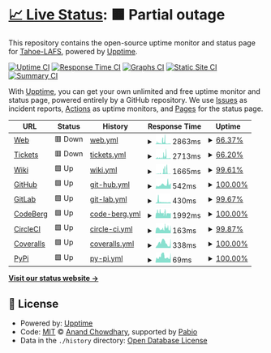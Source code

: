 # [📈 Live Status](https://tahoe-lafs.github.io/infrastructure-upptime): <!--live status--> **🟧 Partial outage**

This repository contains the open-source uptime monitor and status page for [Tahoe-LAFS](https://tahoe-lafs.org/), powered by [Upptime](https://github.com/upptime/upptime).

[![Uptime CI](https://github.com/tahoe-lafs/infrastructure-upptime/workflows/Uptime%20CI/badge.svg)](https://github.com/tahoe-lafs/infrastructure-upptime/actions?query=workflow%3A%22Uptime+CI%22)
[![Response Time CI](https://github.com/tahoe-lafs/infrastructure-upptime/workflows/Response%20Time%20CI/badge.svg)](https://github.com/tahoe-lafs/infrastructure-upptime/actions?query=workflow%3A%22Response+Time+CI%22)
[![Graphs CI](https://github.com/tahoe-lafs/infrastructure-upptime/workflows/Graphs%20CI/badge.svg)](https://github.com/tahoe-lafs/infrastructure-upptime/actions?query=workflow%3A%22Graphs+CI%22)
[![Static Site CI](https://github.com/tahoe-lafs/infrastructure-upptime/workflows/Static%20Site%20CI/badge.svg)](https://github.com/tahoe-lafs/infrastructure-upptime/actions?query=workflow%3A%22Static+Site+CI%22)
[![Summary CI](https://github.com/tahoe-lafs/infrastructure-upptime/workflows/Summary%20CI/badge.svg)](https://github.com/tahoe-lafs/infrastructure-upptime/actions?query=workflow%3A%22Summary+CI%22)

With [Upptime](https://upptime.js.org), you can get your own unlimited and free uptime monitor and status page, powered entirely by a GitHub repository. We use [Issues](https://github.com/tahoe-lafs/infrastructure-upptime/issues) as incident reports, [Actions](https://github.com/tahoe-lafs/infrastructure-upptime/actions) as uptime monitors, and [Pages](https://tahoe-lafs.github.io//infrastructure-upptime) for the status page.

<!--start: status pages-->
<!-- This summary is generated by Upptime (https://github.com/upptime/upptime) -->
<!-- Do not edit this manually, your changes will be overwritten -->
<!-- prettier-ignore -->
| URL | Status | History | Response Time | Uptime |
| --- | ------ | ------- | ------------- | ------ |
| <img alt="" src="https://icons.duckduckgo.com/ip3/www.tahoe-lafs.org.ico" height="13"> [Web](https://www.tahoe-lafs.org/) | 🟥 Down | [web.yml](https://github.com/tahoe-lafs/infrastructure-upptime/commits/HEAD/history/web.yml) | <details><summary><img alt="Response time graph" src="./graphs/web/response-time-week.png" height="20"> 2863ms</summary><br><a href="https://Tahoe-LAFS.github.io/infrastructure-upptime/history/web"><img alt="Response time 5851" src="https://img.shields.io/endpoint?url=https%3A%2F%2Fraw.githubusercontent.com%2Ftahoe-lafs%2Finfrastructure-upptime%2FHEAD%2Fapi%2Fweb%2Fresponse-time.json"></a><br><a href="https://Tahoe-LAFS.github.io/infrastructure-upptime/history/web"><img alt="24-hour response time 1468" src="https://img.shields.io/endpoint?url=https%3A%2F%2Fraw.githubusercontent.com%2Ftahoe-lafs%2Finfrastructure-upptime%2FHEAD%2Fapi%2Fweb%2Fresponse-time-day.json"></a><br><a href="https://Tahoe-LAFS.github.io/infrastructure-upptime/history/web"><img alt="7-day response time 2863" src="https://img.shields.io/endpoint?url=https%3A%2F%2Fraw.githubusercontent.com%2Ftahoe-lafs%2Finfrastructure-upptime%2FHEAD%2Fapi%2Fweb%2Fresponse-time-week.json"></a><br><a href="https://Tahoe-LAFS.github.io/infrastructure-upptime/history/web"><img alt="30-day response time 7509" src="https://img.shields.io/endpoint?url=https%3A%2F%2Fraw.githubusercontent.com%2Ftahoe-lafs%2Finfrastructure-upptime%2FHEAD%2Fapi%2Fweb%2Fresponse-time-month.json"></a><br><a href="https://Tahoe-LAFS.github.io/infrastructure-upptime/history/web"><img alt="1-year response time 5851" src="https://img.shields.io/endpoint?url=https%3A%2F%2Fraw.githubusercontent.com%2Ftahoe-lafs%2Finfrastructure-upptime%2FHEAD%2Fapi%2Fweb%2Fresponse-time-year.json"></a></details> | <details><summary><a href="https://Tahoe-LAFS.github.io/infrastructure-upptime/history/web">66.37%</a></summary><a href="https://Tahoe-LAFS.github.io/infrastructure-upptime/history/web"><img alt="All-time uptime 81.50%" src="https://img.shields.io/endpoint?url=https%3A%2F%2Fraw.githubusercontent.com%2Ftahoe-lafs%2Finfrastructure-upptime%2FHEAD%2Fapi%2Fweb%2Fuptime.json"></a><br><a href="https://Tahoe-LAFS.github.io/infrastructure-upptime/history/web"><img alt="24-hour uptime 22.76%" src="https://img.shields.io/endpoint?url=https%3A%2F%2Fraw.githubusercontent.com%2Ftahoe-lafs%2Finfrastructure-upptime%2FHEAD%2Fapi%2Fweb%2Fuptime-day.json"></a><br><a href="https://Tahoe-LAFS.github.io/infrastructure-upptime/history/web"><img alt="7-day uptime 66.37%" src="https://img.shields.io/endpoint?url=https%3A%2F%2Fraw.githubusercontent.com%2Ftahoe-lafs%2Finfrastructure-upptime%2FHEAD%2Fapi%2Fweb%2Fuptime-week.json"></a><br><a href="https://Tahoe-LAFS.github.io/infrastructure-upptime/history/web"><img alt="30-day uptime 66.06%" src="https://img.shields.io/endpoint?url=https%3A%2F%2Fraw.githubusercontent.com%2Ftahoe-lafs%2Finfrastructure-upptime%2FHEAD%2Fapi%2Fweb%2Fuptime-month.json"></a><br><a href="https://Tahoe-LAFS.github.io/infrastructure-upptime/history/web"><img alt="1-year uptime 81.50%" src="https://img.shields.io/endpoint?url=https%3A%2F%2Fraw.githubusercontent.com%2Ftahoe-lafs%2Finfrastructure-upptime%2FHEAD%2Fapi%2Fweb%2Fuptime-year.json"></a></details>
| <img alt="" src="https://icons.duckduckgo.com/ip3/tahoe-lafs.org.ico" height="13"> [Tickets](https://tahoe-lafs.org/trac/tahoe-lafs/query) | 🟥 Down | [tickets.yml](https://github.com/tahoe-lafs/infrastructure-upptime/commits/HEAD/history/tickets.yml) | <details><summary><img alt="Response time graph" src="./graphs/tickets/response-time-week.png" height="20"> 2713ms</summary><br><a href="https://Tahoe-LAFS.github.io/infrastructure-upptime/history/tickets"><img alt="Response time 6231" src="https://img.shields.io/endpoint?url=https%3A%2F%2Fraw.githubusercontent.com%2Ftahoe-lafs%2Finfrastructure-upptime%2FHEAD%2Fapi%2Ftickets%2Fresponse-time.json"></a><br><a href="https://Tahoe-LAFS.github.io/infrastructure-upptime/history/tickets"><img alt="24-hour response time 1518" src="https://img.shields.io/endpoint?url=https%3A%2F%2Fraw.githubusercontent.com%2Ftahoe-lafs%2Finfrastructure-upptime%2FHEAD%2Fapi%2Ftickets%2Fresponse-time-day.json"></a><br><a href="https://Tahoe-LAFS.github.io/infrastructure-upptime/history/tickets"><img alt="7-day response time 2713" src="https://img.shields.io/endpoint?url=https%3A%2F%2Fraw.githubusercontent.com%2Ftahoe-lafs%2Finfrastructure-upptime%2FHEAD%2Fapi%2Ftickets%2Fresponse-time-week.json"></a><br><a href="https://Tahoe-LAFS.github.io/infrastructure-upptime/history/tickets"><img alt="30-day response time 7964" src="https://img.shields.io/endpoint?url=https%3A%2F%2Fraw.githubusercontent.com%2Ftahoe-lafs%2Finfrastructure-upptime%2FHEAD%2Fapi%2Ftickets%2Fresponse-time-month.json"></a><br><a href="https://Tahoe-LAFS.github.io/infrastructure-upptime/history/tickets"><img alt="1-year response time 6231" src="https://img.shields.io/endpoint?url=https%3A%2F%2Fraw.githubusercontent.com%2Ftahoe-lafs%2Finfrastructure-upptime%2FHEAD%2Fapi%2Ftickets%2Fresponse-time-year.json"></a></details> | <details><summary><a href="https://Tahoe-LAFS.github.io/infrastructure-upptime/history/tickets">66.20%</a></summary><a href="https://Tahoe-LAFS.github.io/infrastructure-upptime/history/tickets"><img alt="All-time uptime 81.36%" src="https://img.shields.io/endpoint?url=https%3A%2F%2Fraw.githubusercontent.com%2Ftahoe-lafs%2Finfrastructure-upptime%2FHEAD%2Fapi%2Ftickets%2Fuptime.json"></a><br><a href="https://Tahoe-LAFS.github.io/infrastructure-upptime/history/tickets"><img alt="24-hour uptime 21.46%" src="https://img.shields.io/endpoint?url=https%3A%2F%2Fraw.githubusercontent.com%2Ftahoe-lafs%2Finfrastructure-upptime%2FHEAD%2Fapi%2Ftickets%2Fuptime-day.json"></a><br><a href="https://Tahoe-LAFS.github.io/infrastructure-upptime/history/tickets"><img alt="7-day uptime 66.20%" src="https://img.shields.io/endpoint?url=https%3A%2F%2Fraw.githubusercontent.com%2Ftahoe-lafs%2Finfrastructure-upptime%2FHEAD%2Fapi%2Ftickets%2Fuptime-week.json"></a><br><a href="https://Tahoe-LAFS.github.io/infrastructure-upptime/history/tickets"><img alt="30-day uptime 65.84%" src="https://img.shields.io/endpoint?url=https%3A%2F%2Fraw.githubusercontent.com%2Ftahoe-lafs%2Finfrastructure-upptime%2FHEAD%2Fapi%2Ftickets%2Fuptime-month.json"></a><br><a href="https://Tahoe-LAFS.github.io/infrastructure-upptime/history/tickets"><img alt="1-year uptime 81.36%" src="https://img.shields.io/endpoint?url=https%3A%2F%2Fraw.githubusercontent.com%2Ftahoe-lafs%2Finfrastructure-upptime%2FHEAD%2Fapi%2Ftickets%2Fuptime-year.json"></a></details>
| <img alt="" src="https://icons.duckduckgo.com/ip3/tahoe-lafs.org.ico" height="13"> [Wiki](https://tahoe-lafs.org/trac/tahoe-lafs/wiki) | 🟩 Up | [wiki.yml](https://github.com/tahoe-lafs/infrastructure-upptime/commits/HEAD/history/wiki.yml) | <details><summary><img alt="Response time graph" src="./graphs/wiki/response-time-week.png" height="20"> 1665ms</summary><br><a href="https://Tahoe-LAFS.github.io/infrastructure-upptime/history/wiki"><img alt="Response time 5202" src="https://img.shields.io/endpoint?url=https%3A%2F%2Fraw.githubusercontent.com%2Ftahoe-lafs%2Finfrastructure-upptime%2FHEAD%2Fapi%2Fwiki%2Fresponse-time.json"></a><br><a href="https://Tahoe-LAFS.github.io/infrastructure-upptime/history/wiki"><img alt="24-hour response time 662" src="https://img.shields.io/endpoint?url=https%3A%2F%2Fraw.githubusercontent.com%2Ftahoe-lafs%2Finfrastructure-upptime%2FHEAD%2Fapi%2Fwiki%2Fresponse-time-day.json"></a><br><a href="https://Tahoe-LAFS.github.io/infrastructure-upptime/history/wiki"><img alt="7-day response time 1665" src="https://img.shields.io/endpoint?url=https%3A%2F%2Fraw.githubusercontent.com%2Ftahoe-lafs%2Finfrastructure-upptime%2FHEAD%2Fapi%2Fwiki%2Fresponse-time-week.json"></a><br><a href="https://Tahoe-LAFS.github.io/infrastructure-upptime/history/wiki"><img alt="30-day response time 6051" src="https://img.shields.io/endpoint?url=https%3A%2F%2Fraw.githubusercontent.com%2Ftahoe-lafs%2Finfrastructure-upptime%2FHEAD%2Fapi%2Fwiki%2Fresponse-time-month.json"></a><br><a href="https://Tahoe-LAFS.github.io/infrastructure-upptime/history/wiki"><img alt="1-year response time 5202" src="https://img.shields.io/endpoint?url=https%3A%2F%2Fraw.githubusercontent.com%2Ftahoe-lafs%2Finfrastructure-upptime%2FHEAD%2Fapi%2Fwiki%2Fresponse-time-year.json"></a></details> | <details><summary><a href="https://Tahoe-LAFS.github.io/infrastructure-upptime/history/wiki">99.61%</a></summary><a href="https://Tahoe-LAFS.github.io/infrastructure-upptime/history/wiki"><img alt="All-time uptime 99.40%" src="https://img.shields.io/endpoint?url=https%3A%2F%2Fraw.githubusercontent.com%2Ftahoe-lafs%2Finfrastructure-upptime%2FHEAD%2Fapi%2Fwiki%2Fuptime.json"></a><br><a href="https://Tahoe-LAFS.github.io/infrastructure-upptime/history/wiki"><img alt="24-hour uptime 99.43%" src="https://img.shields.io/endpoint?url=https%3A%2F%2Fraw.githubusercontent.com%2Ftahoe-lafs%2Finfrastructure-upptime%2FHEAD%2Fapi%2Fwiki%2Fuptime-day.json"></a><br><a href="https://Tahoe-LAFS.github.io/infrastructure-upptime/history/wiki"><img alt="7-day uptime 99.61%" src="https://img.shields.io/endpoint?url=https%3A%2F%2Fraw.githubusercontent.com%2Ftahoe-lafs%2Finfrastructure-upptime%2FHEAD%2Fapi%2Fwiki%2Fuptime-week.json"></a><br><a href="https://Tahoe-LAFS.github.io/infrastructure-upptime/history/wiki"><img alt="30-day uptime 98.57%" src="https://img.shields.io/endpoint?url=https%3A%2F%2Fraw.githubusercontent.com%2Ftahoe-lafs%2Finfrastructure-upptime%2FHEAD%2Fapi%2Fwiki%2Fuptime-month.json"></a><br><a href="https://Tahoe-LAFS.github.io/infrastructure-upptime/history/wiki"><img alt="1-year uptime 99.40%" src="https://img.shields.io/endpoint?url=https%3A%2F%2Fraw.githubusercontent.com%2Ftahoe-lafs%2Finfrastructure-upptime%2FHEAD%2Fapi%2Fwiki%2Fuptime-year.json"></a></details>
| <img alt="" src="https://icons.duckduckgo.com/ip3/github.com.ico" height="13"> [GitHub](https://github.com/tahoe-lafs) | 🟩 Up | [git-hub.yml](https://github.com/tahoe-lafs/infrastructure-upptime/commits/HEAD/history/git-hub.yml) | <details><summary><img alt="Response time graph" src="./graphs/git-hub/response-time-week.png" height="20"> 542ms</summary><br><a href="https://Tahoe-LAFS.github.io/infrastructure-upptime/history/git-hub"><img alt="Response time 590" src="https://img.shields.io/endpoint?url=https%3A%2F%2Fraw.githubusercontent.com%2Ftahoe-lafs%2Finfrastructure-upptime%2FHEAD%2Fapi%2Fgit-hub%2Fresponse-time.json"></a><br><a href="https://Tahoe-LAFS.github.io/infrastructure-upptime/history/git-hub"><img alt="24-hour response time 667" src="https://img.shields.io/endpoint?url=https%3A%2F%2Fraw.githubusercontent.com%2Ftahoe-lafs%2Finfrastructure-upptime%2FHEAD%2Fapi%2Fgit-hub%2Fresponse-time-day.json"></a><br><a href="https://Tahoe-LAFS.github.io/infrastructure-upptime/history/git-hub"><img alt="7-day response time 542" src="https://img.shields.io/endpoint?url=https%3A%2F%2Fraw.githubusercontent.com%2Ftahoe-lafs%2Finfrastructure-upptime%2FHEAD%2Fapi%2Fgit-hub%2Fresponse-time-week.json"></a><br><a href="https://Tahoe-LAFS.github.io/infrastructure-upptime/history/git-hub"><img alt="30-day response time 502" src="https://img.shields.io/endpoint?url=https%3A%2F%2Fraw.githubusercontent.com%2Ftahoe-lafs%2Finfrastructure-upptime%2FHEAD%2Fapi%2Fgit-hub%2Fresponse-time-month.json"></a><br><a href="https://Tahoe-LAFS.github.io/infrastructure-upptime/history/git-hub"><img alt="1-year response time 590" src="https://img.shields.io/endpoint?url=https%3A%2F%2Fraw.githubusercontent.com%2Ftahoe-lafs%2Finfrastructure-upptime%2FHEAD%2Fapi%2Fgit-hub%2Fresponse-time-year.json"></a></details> | <details><summary><a href="https://Tahoe-LAFS.github.io/infrastructure-upptime/history/git-hub">100.00%</a></summary><a href="https://Tahoe-LAFS.github.io/infrastructure-upptime/history/git-hub"><img alt="All-time uptime 100.00%" src="https://img.shields.io/endpoint?url=https%3A%2F%2Fraw.githubusercontent.com%2Ftahoe-lafs%2Finfrastructure-upptime%2FHEAD%2Fapi%2Fgit-hub%2Fuptime.json"></a><br><a href="https://Tahoe-LAFS.github.io/infrastructure-upptime/history/git-hub"><img alt="24-hour uptime 100.00%" src="https://img.shields.io/endpoint?url=https%3A%2F%2Fraw.githubusercontent.com%2Ftahoe-lafs%2Finfrastructure-upptime%2FHEAD%2Fapi%2Fgit-hub%2Fuptime-day.json"></a><br><a href="https://Tahoe-LAFS.github.io/infrastructure-upptime/history/git-hub"><img alt="7-day uptime 100.00%" src="https://img.shields.io/endpoint?url=https%3A%2F%2Fraw.githubusercontent.com%2Ftahoe-lafs%2Finfrastructure-upptime%2FHEAD%2Fapi%2Fgit-hub%2Fuptime-week.json"></a><br><a href="https://Tahoe-LAFS.github.io/infrastructure-upptime/history/git-hub"><img alt="30-day uptime 100.00%" src="https://img.shields.io/endpoint?url=https%3A%2F%2Fraw.githubusercontent.com%2Ftahoe-lafs%2Finfrastructure-upptime%2FHEAD%2Fapi%2Fgit-hub%2Fuptime-month.json"></a><br><a href="https://Tahoe-LAFS.github.io/infrastructure-upptime/history/git-hub"><img alt="1-year uptime 100.00%" src="https://img.shields.io/endpoint?url=https%3A%2F%2Fraw.githubusercontent.com%2Ftahoe-lafs%2Finfrastructure-upptime%2FHEAD%2Fapi%2Fgit-hub%2Fuptime-year.json"></a></details>
| <img alt="" src="https://icons.duckduckgo.com/ip3/gitlab.com.ico" height="13"> [GitLab](https://gitlab.com/tahoe-lafs) | 🟩 Up | [git-lab.yml](https://github.com/tahoe-lafs/infrastructure-upptime/commits/HEAD/history/git-lab.yml) | <details><summary><img alt="Response time graph" src="./graphs/git-lab/response-time-week.png" height="20"> 430ms</summary><br><a href="https://Tahoe-LAFS.github.io/infrastructure-upptime/history/git-lab"><img alt="Response time 313" src="https://img.shields.io/endpoint?url=https%3A%2F%2Fraw.githubusercontent.com%2Ftahoe-lafs%2Finfrastructure-upptime%2FHEAD%2Fapi%2Fgit-lab%2Fresponse-time.json"></a><br><a href="https://Tahoe-LAFS.github.io/infrastructure-upptime/history/git-lab"><img alt="24-hour response time 285" src="https://img.shields.io/endpoint?url=https%3A%2F%2Fraw.githubusercontent.com%2Ftahoe-lafs%2Finfrastructure-upptime%2FHEAD%2Fapi%2Fgit-lab%2Fresponse-time-day.json"></a><br><a href="https://Tahoe-LAFS.github.io/infrastructure-upptime/history/git-lab"><img alt="7-day response time 430" src="https://img.shields.io/endpoint?url=https%3A%2F%2Fraw.githubusercontent.com%2Ftahoe-lafs%2Finfrastructure-upptime%2FHEAD%2Fapi%2Fgit-lab%2Fresponse-time-week.json"></a><br><a href="https://Tahoe-LAFS.github.io/infrastructure-upptime/history/git-lab"><img alt="30-day response time 347" src="https://img.shields.io/endpoint?url=https%3A%2F%2Fraw.githubusercontent.com%2Ftahoe-lafs%2Finfrastructure-upptime%2FHEAD%2Fapi%2Fgit-lab%2Fresponse-time-month.json"></a><br><a href="https://Tahoe-LAFS.github.io/infrastructure-upptime/history/git-lab"><img alt="1-year response time 313" src="https://img.shields.io/endpoint?url=https%3A%2F%2Fraw.githubusercontent.com%2Ftahoe-lafs%2Finfrastructure-upptime%2FHEAD%2Fapi%2Fgit-lab%2Fresponse-time-year.json"></a></details> | <details><summary><a href="https://Tahoe-LAFS.github.io/infrastructure-upptime/history/git-lab">99.67%</a></summary><a href="https://Tahoe-LAFS.github.io/infrastructure-upptime/history/git-lab"><img alt="All-time uptime 99.97%" src="https://img.shields.io/endpoint?url=https%3A%2F%2Fraw.githubusercontent.com%2Ftahoe-lafs%2Finfrastructure-upptime%2FHEAD%2Fapi%2Fgit-lab%2Fuptime.json"></a><br><a href="https://Tahoe-LAFS.github.io/infrastructure-upptime/history/git-lab"><img alt="24-hour uptime 100.00%" src="https://img.shields.io/endpoint?url=https%3A%2F%2Fraw.githubusercontent.com%2Ftahoe-lafs%2Finfrastructure-upptime%2FHEAD%2Fapi%2Fgit-lab%2Fuptime-day.json"></a><br><a href="https://Tahoe-LAFS.github.io/infrastructure-upptime/history/git-lab"><img alt="7-day uptime 99.67%" src="https://img.shields.io/endpoint?url=https%3A%2F%2Fraw.githubusercontent.com%2Ftahoe-lafs%2Finfrastructure-upptime%2FHEAD%2Fapi%2Fgit-lab%2Fuptime-week.json"></a><br><a href="https://Tahoe-LAFS.github.io/infrastructure-upptime/history/git-lab"><img alt="30-day uptime 99.92%" src="https://img.shields.io/endpoint?url=https%3A%2F%2Fraw.githubusercontent.com%2Ftahoe-lafs%2Finfrastructure-upptime%2FHEAD%2Fapi%2Fgit-lab%2Fuptime-month.json"></a><br><a href="https://Tahoe-LAFS.github.io/infrastructure-upptime/history/git-lab"><img alt="1-year uptime 99.97%" src="https://img.shields.io/endpoint?url=https%3A%2F%2Fraw.githubusercontent.com%2Ftahoe-lafs%2Finfrastructure-upptime%2FHEAD%2Fapi%2Fgit-lab%2Fuptime-year.json"></a></details>
| <img alt="" src="https://icons.duckduckgo.com/ip3/codeberg.org.ico" height="13"> [CodeBerg](https://codeberg.org/tahoe-lafs) | 🟩 Up | [code-berg.yml](https://github.com/tahoe-lafs/infrastructure-upptime/commits/HEAD/history/code-berg.yml) | <details><summary><img alt="Response time graph" src="./graphs/code-berg/response-time-week.png" height="20"> 1992ms</summary><br><a href="https://Tahoe-LAFS.github.io/infrastructure-upptime/history/code-berg"><img alt="Response time 2722" src="https://img.shields.io/endpoint?url=https%3A%2F%2Fraw.githubusercontent.com%2Ftahoe-lafs%2Finfrastructure-upptime%2FHEAD%2Fapi%2Fcode-berg%2Fresponse-time.json"></a><br><a href="https://Tahoe-LAFS.github.io/infrastructure-upptime/history/code-berg"><img alt="24-hour response time 1853" src="https://img.shields.io/endpoint?url=https%3A%2F%2Fraw.githubusercontent.com%2Ftahoe-lafs%2Finfrastructure-upptime%2FHEAD%2Fapi%2Fcode-berg%2Fresponse-time-day.json"></a><br><a href="https://Tahoe-LAFS.github.io/infrastructure-upptime/history/code-berg"><img alt="7-day response time 1992" src="https://img.shields.io/endpoint?url=https%3A%2F%2Fraw.githubusercontent.com%2Ftahoe-lafs%2Finfrastructure-upptime%2FHEAD%2Fapi%2Fcode-berg%2Fresponse-time-week.json"></a><br><a href="https://Tahoe-LAFS.github.io/infrastructure-upptime/history/code-berg"><img alt="30-day response time 2494" src="https://img.shields.io/endpoint?url=https%3A%2F%2Fraw.githubusercontent.com%2Ftahoe-lafs%2Finfrastructure-upptime%2FHEAD%2Fapi%2Fcode-berg%2Fresponse-time-month.json"></a><br><a href="https://Tahoe-LAFS.github.io/infrastructure-upptime/history/code-berg"><img alt="1-year response time 2722" src="https://img.shields.io/endpoint?url=https%3A%2F%2Fraw.githubusercontent.com%2Ftahoe-lafs%2Finfrastructure-upptime%2FHEAD%2Fapi%2Fcode-berg%2Fresponse-time-year.json"></a></details> | <details><summary><a href="https://Tahoe-LAFS.github.io/infrastructure-upptime/history/code-berg">100.00%</a></summary><a href="https://Tahoe-LAFS.github.io/infrastructure-upptime/history/code-berg"><img alt="All-time uptime 99.44%" src="https://img.shields.io/endpoint?url=https%3A%2F%2Fraw.githubusercontent.com%2Ftahoe-lafs%2Finfrastructure-upptime%2FHEAD%2Fapi%2Fcode-berg%2Fuptime.json"></a><br><a href="https://Tahoe-LAFS.github.io/infrastructure-upptime/history/code-berg"><img alt="24-hour uptime 100.00%" src="https://img.shields.io/endpoint?url=https%3A%2F%2Fraw.githubusercontent.com%2Ftahoe-lafs%2Finfrastructure-upptime%2FHEAD%2Fapi%2Fcode-berg%2Fuptime-day.json"></a><br><a href="https://Tahoe-LAFS.github.io/infrastructure-upptime/history/code-berg"><img alt="7-day uptime 100.00%" src="https://img.shields.io/endpoint?url=https%3A%2F%2Fraw.githubusercontent.com%2Ftahoe-lafs%2Finfrastructure-upptime%2FHEAD%2Fapi%2Fcode-berg%2Fuptime-week.json"></a><br><a href="https://Tahoe-LAFS.github.io/infrastructure-upptime/history/code-berg"><img alt="30-day uptime 99.29%" src="https://img.shields.io/endpoint?url=https%3A%2F%2Fraw.githubusercontent.com%2Ftahoe-lafs%2Finfrastructure-upptime%2FHEAD%2Fapi%2Fcode-berg%2Fuptime-month.json"></a><br><a href="https://Tahoe-LAFS.github.io/infrastructure-upptime/history/code-berg"><img alt="1-year uptime 99.44%" src="https://img.shields.io/endpoint?url=https%3A%2F%2Fraw.githubusercontent.com%2Ftahoe-lafs%2Finfrastructure-upptime%2FHEAD%2Fapi%2Fcode-berg%2Fuptime-year.json"></a></details>
| <img alt="" src="https://icons.duckduckgo.com/ip3/app.circleci.com.ico" height="13"> [CircleCI](https://app.circleci.com/pipelines/github/tahoe-lafs/tahoe-lafs) | 🟩 Up | [circle-ci.yml](https://github.com/tahoe-lafs/infrastructure-upptime/commits/HEAD/history/circle-ci.yml) | <details><summary><img alt="Response time graph" src="./graphs/circle-ci/response-time-week.png" height="20"> 163ms</summary><br><a href="https://Tahoe-LAFS.github.io/infrastructure-upptime/history/circle-ci"><img alt="Response time 137" src="https://img.shields.io/endpoint?url=https%3A%2F%2Fraw.githubusercontent.com%2Ftahoe-lafs%2Finfrastructure-upptime%2FHEAD%2Fapi%2Fcircle-ci%2Fresponse-time.json"></a><br><a href="https://Tahoe-LAFS.github.io/infrastructure-upptime/history/circle-ci"><img alt="24-hour response time 167" src="https://img.shields.io/endpoint?url=https%3A%2F%2Fraw.githubusercontent.com%2Ftahoe-lafs%2Finfrastructure-upptime%2FHEAD%2Fapi%2Fcircle-ci%2Fresponse-time-day.json"></a><br><a href="https://Tahoe-LAFS.github.io/infrastructure-upptime/history/circle-ci"><img alt="7-day response time 163" src="https://img.shields.io/endpoint?url=https%3A%2F%2Fraw.githubusercontent.com%2Ftahoe-lafs%2Finfrastructure-upptime%2FHEAD%2Fapi%2Fcircle-ci%2Fresponse-time-week.json"></a><br><a href="https://Tahoe-LAFS.github.io/infrastructure-upptime/history/circle-ci"><img alt="30-day response time 145" src="https://img.shields.io/endpoint?url=https%3A%2F%2Fraw.githubusercontent.com%2Ftahoe-lafs%2Finfrastructure-upptime%2FHEAD%2Fapi%2Fcircle-ci%2Fresponse-time-month.json"></a><br><a href="https://Tahoe-LAFS.github.io/infrastructure-upptime/history/circle-ci"><img alt="1-year response time 137" src="https://img.shields.io/endpoint?url=https%3A%2F%2Fraw.githubusercontent.com%2Ftahoe-lafs%2Finfrastructure-upptime%2FHEAD%2Fapi%2Fcircle-ci%2Fresponse-time-year.json"></a></details> | <details><summary><a href="https://Tahoe-LAFS.github.io/infrastructure-upptime/history/circle-ci">99.87%</a></summary><a href="https://Tahoe-LAFS.github.io/infrastructure-upptime/history/circle-ci"><img alt="All-time uptime 99.60%" src="https://img.shields.io/endpoint?url=https%3A%2F%2Fraw.githubusercontent.com%2Ftahoe-lafs%2Finfrastructure-upptime%2FHEAD%2Fapi%2Fcircle-ci%2Fuptime.json"></a><br><a href="https://Tahoe-LAFS.github.io/infrastructure-upptime/history/circle-ci"><img alt="24-hour uptime 100.00%" src="https://img.shields.io/endpoint?url=https%3A%2F%2Fraw.githubusercontent.com%2Ftahoe-lafs%2Finfrastructure-upptime%2FHEAD%2Fapi%2Fcircle-ci%2Fuptime-day.json"></a><br><a href="https://Tahoe-LAFS.github.io/infrastructure-upptime/history/circle-ci"><img alt="7-day uptime 99.87%" src="https://img.shields.io/endpoint?url=https%3A%2F%2Fraw.githubusercontent.com%2Ftahoe-lafs%2Finfrastructure-upptime%2FHEAD%2Fapi%2Fcircle-ci%2Fuptime-week.json"></a><br><a href="https://Tahoe-LAFS.github.io/infrastructure-upptime/history/circle-ci"><img alt="30-day uptime 99.72%" src="https://img.shields.io/endpoint?url=https%3A%2F%2Fraw.githubusercontent.com%2Ftahoe-lafs%2Finfrastructure-upptime%2FHEAD%2Fapi%2Fcircle-ci%2Fuptime-month.json"></a><br><a href="https://Tahoe-LAFS.github.io/infrastructure-upptime/history/circle-ci"><img alt="1-year uptime 99.60%" src="https://img.shields.io/endpoint?url=https%3A%2F%2Fraw.githubusercontent.com%2Ftahoe-lafs%2Finfrastructure-upptime%2FHEAD%2Fapi%2Fcircle-ci%2Fuptime-year.json"></a></details>
| <img alt="" src="https://icons.duckduckgo.com/ip3/coveralls.io.ico" height="13"> [Coveralls](https://coveralls.io/github/tahoe-lafs) | 🟩 Up | [coveralls.yml](https://github.com/tahoe-lafs/infrastructure-upptime/commits/HEAD/history/coveralls.yml) | <details><summary><img alt="Response time graph" src="./graphs/coveralls/response-time-week.png" height="20"> 338ms</summary><br><a href="https://Tahoe-LAFS.github.io/infrastructure-upptime/history/coveralls"><img alt="Response time 363" src="https://img.shields.io/endpoint?url=https%3A%2F%2Fraw.githubusercontent.com%2Ftahoe-lafs%2Finfrastructure-upptime%2FHEAD%2Fapi%2Fcoveralls%2Fresponse-time.json"></a><br><a href="https://Tahoe-LAFS.github.io/infrastructure-upptime/history/coveralls"><img alt="24-hour response time 252" src="https://img.shields.io/endpoint?url=https%3A%2F%2Fraw.githubusercontent.com%2Ftahoe-lafs%2Finfrastructure-upptime%2FHEAD%2Fapi%2Fcoveralls%2Fresponse-time-day.json"></a><br><a href="https://Tahoe-LAFS.github.io/infrastructure-upptime/history/coveralls"><img alt="7-day response time 338" src="https://img.shields.io/endpoint?url=https%3A%2F%2Fraw.githubusercontent.com%2Ftahoe-lafs%2Finfrastructure-upptime%2FHEAD%2Fapi%2Fcoveralls%2Fresponse-time-week.json"></a><br><a href="https://Tahoe-LAFS.github.io/infrastructure-upptime/history/coveralls"><img alt="30-day response time 360" src="https://img.shields.io/endpoint?url=https%3A%2F%2Fraw.githubusercontent.com%2Ftahoe-lafs%2Finfrastructure-upptime%2FHEAD%2Fapi%2Fcoveralls%2Fresponse-time-month.json"></a><br><a href="https://Tahoe-LAFS.github.io/infrastructure-upptime/history/coveralls"><img alt="1-year response time 363" src="https://img.shields.io/endpoint?url=https%3A%2F%2Fraw.githubusercontent.com%2Ftahoe-lafs%2Finfrastructure-upptime%2FHEAD%2Fapi%2Fcoveralls%2Fresponse-time-year.json"></a></details> | <details><summary><a href="https://Tahoe-LAFS.github.io/infrastructure-upptime/history/coveralls">100.00%</a></summary><a href="https://Tahoe-LAFS.github.io/infrastructure-upptime/history/coveralls"><img alt="All-time uptime 97.63%" src="https://img.shields.io/endpoint?url=https%3A%2F%2Fraw.githubusercontent.com%2Ftahoe-lafs%2Finfrastructure-upptime%2FHEAD%2Fapi%2Fcoveralls%2Fuptime.json"></a><br><a href="https://Tahoe-LAFS.github.io/infrastructure-upptime/history/coveralls"><img alt="24-hour uptime 100.00%" src="https://img.shields.io/endpoint?url=https%3A%2F%2Fraw.githubusercontent.com%2Ftahoe-lafs%2Finfrastructure-upptime%2FHEAD%2Fapi%2Fcoveralls%2Fuptime-day.json"></a><br><a href="https://Tahoe-LAFS.github.io/infrastructure-upptime/history/coveralls"><img alt="7-day uptime 100.00%" src="https://img.shields.io/endpoint?url=https%3A%2F%2Fraw.githubusercontent.com%2Ftahoe-lafs%2Finfrastructure-upptime%2FHEAD%2Fapi%2Fcoveralls%2Fuptime-week.json"></a><br><a href="https://Tahoe-LAFS.github.io/infrastructure-upptime/history/coveralls"><img alt="30-day uptime 99.62%" src="https://img.shields.io/endpoint?url=https%3A%2F%2Fraw.githubusercontent.com%2Ftahoe-lafs%2Finfrastructure-upptime%2FHEAD%2Fapi%2Fcoveralls%2Fuptime-month.json"></a><br><a href="https://Tahoe-LAFS.github.io/infrastructure-upptime/history/coveralls"><img alt="1-year uptime 97.63%" src="https://img.shields.io/endpoint?url=https%3A%2F%2Fraw.githubusercontent.com%2Ftahoe-lafs%2Finfrastructure-upptime%2FHEAD%2Fapi%2Fcoveralls%2Fuptime-year.json"></a></details>
| <img alt="" src="https://icons.duckduckgo.com/ip3/pypi.org.ico" height="13"> [PyPi](https://pypi.org/project/tahoe-lafs/) | 🟩 Up | [py-pi.yml](https://github.com/tahoe-lafs/infrastructure-upptime/commits/HEAD/history/py-pi.yml) | <details><summary><img alt="Response time graph" src="./graphs/py-pi/response-time-week.png" height="20"> 69ms</summary><br><a href="https://Tahoe-LAFS.github.io/infrastructure-upptime/history/py-pi"><img alt="Response time 89" src="https://img.shields.io/endpoint?url=https%3A%2F%2Fraw.githubusercontent.com%2Ftahoe-lafs%2Finfrastructure-upptime%2FHEAD%2Fapi%2Fpy-pi%2Fresponse-time.json"></a><br><a href="https://Tahoe-LAFS.github.io/infrastructure-upptime/history/py-pi"><img alt="24-hour response time 60" src="https://img.shields.io/endpoint?url=https%3A%2F%2Fraw.githubusercontent.com%2Ftahoe-lafs%2Finfrastructure-upptime%2FHEAD%2Fapi%2Fpy-pi%2Fresponse-time-day.json"></a><br><a href="https://Tahoe-LAFS.github.io/infrastructure-upptime/history/py-pi"><img alt="7-day response time 69" src="https://img.shields.io/endpoint?url=https%3A%2F%2Fraw.githubusercontent.com%2Ftahoe-lafs%2Finfrastructure-upptime%2FHEAD%2Fapi%2Fpy-pi%2Fresponse-time-week.json"></a><br><a href="https://Tahoe-LAFS.github.io/infrastructure-upptime/history/py-pi"><img alt="30-day response time 74" src="https://img.shields.io/endpoint?url=https%3A%2F%2Fraw.githubusercontent.com%2Ftahoe-lafs%2Finfrastructure-upptime%2FHEAD%2Fapi%2Fpy-pi%2Fresponse-time-month.json"></a><br><a href="https://Tahoe-LAFS.github.io/infrastructure-upptime/history/py-pi"><img alt="1-year response time 89" src="https://img.shields.io/endpoint?url=https%3A%2F%2Fraw.githubusercontent.com%2Ftahoe-lafs%2Finfrastructure-upptime%2FHEAD%2Fapi%2Fpy-pi%2Fresponse-time-year.json"></a></details> | <details><summary><a href="https://Tahoe-LAFS.github.io/infrastructure-upptime/history/py-pi">100.00%</a></summary><a href="https://Tahoe-LAFS.github.io/infrastructure-upptime/history/py-pi"><img alt="All-time uptime 100.00%" src="https://img.shields.io/endpoint?url=https%3A%2F%2Fraw.githubusercontent.com%2Ftahoe-lafs%2Finfrastructure-upptime%2FHEAD%2Fapi%2Fpy-pi%2Fuptime.json"></a><br><a href="https://Tahoe-LAFS.github.io/infrastructure-upptime/history/py-pi"><img alt="24-hour uptime 100.00%" src="https://img.shields.io/endpoint?url=https%3A%2F%2Fraw.githubusercontent.com%2Ftahoe-lafs%2Finfrastructure-upptime%2FHEAD%2Fapi%2Fpy-pi%2Fuptime-day.json"></a><br><a href="https://Tahoe-LAFS.github.io/infrastructure-upptime/history/py-pi"><img alt="7-day uptime 100.00%" src="https://img.shields.io/endpoint?url=https%3A%2F%2Fraw.githubusercontent.com%2Ftahoe-lafs%2Finfrastructure-upptime%2FHEAD%2Fapi%2Fpy-pi%2Fuptime-week.json"></a><br><a href="https://Tahoe-LAFS.github.io/infrastructure-upptime/history/py-pi"><img alt="30-day uptime 100.00%" src="https://img.shields.io/endpoint?url=https%3A%2F%2Fraw.githubusercontent.com%2Ftahoe-lafs%2Finfrastructure-upptime%2FHEAD%2Fapi%2Fpy-pi%2Fuptime-month.json"></a><br><a href="https://Tahoe-LAFS.github.io/infrastructure-upptime/history/py-pi"><img alt="1-year uptime 100.00%" src="https://img.shields.io/endpoint?url=https%3A%2F%2Fraw.githubusercontent.com%2Ftahoe-lafs%2Finfrastructure-upptime%2FHEAD%2Fapi%2Fpy-pi%2Fuptime-year.json"></a></details>

<!--end: status pages-->

[**Visit our status website →**](https://tahoe-lafs.github.io/infrastructure-upptime)

## 📄 License

- Powered by: [Upptime](https://github.com/upptime/upptime)
- Code: [MIT](./LICENSE) © [Anand Chowdhary](https://anandchowdhary.com), supported by [Pabio](https://pabio.com)
- Data in the `./history` directory: [Open Database License](https://opendatacommons.org/licenses/odbl/1-0/)
